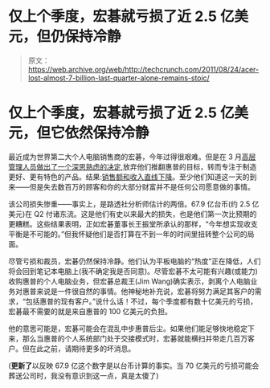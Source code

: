 # 仅上个季度，宏碁就亏损了近 2.5 亿美元，但仍保持冷静 

> 原文：<https://web.archive.org/web/http://techcrunch.com/2011/08/24/acer-lost-almost-7-billion-last-quarter-alone-remains-stoic/>

# 仅上个季度，宏碁就亏损了近 2.5 亿美元，但它依然保持冷静

最近成为世界第二大个人电脑销售商的宏碁，今年过得很艰难。但是在 3 月[高层管理人员做出了一个深思熟虑的决定](https://web.archive.org/web/20230203193821/https://techcrunch.com/2011/03/30/acer-acknowledges-its-strategy-needs-reassessment/),放弃他们推翻惠普的目标，转而专注于制造更好、更有特色的产品。结果:[销售额和收入直线下降](https://web.archive.org/web/20230203193821/http://www.reuters.com/article/2011/08/24/acer-idUSL4E7JO0HP20110824)。至少他们知道这一天的到来——但是失去数百万的顾客和你的大部分财富并不是任何公司愿意做的事情。

该公司损失惨重——事实上，是路透社分析师估计的两倍。67.9 亿台币(约 2.5 亿美元)在 Q2 付诸东流。这是他们有史以来最大的损失，也是他们第一次比预期的更糟糕。这些结果表明，正如宏碁董事长王振堂所承认的那样，“今年想实现收支平衡是不可能的。”但我怀疑他们是否打算在不到一年的时间里扭转整个公司的局面。

尽管亏损和裁员，宏碁仍然保持冷静。他们认为平板电脑的“热度”正在降低，人们将会回到笔记本电脑上(我不确定我是否同意)。尽管宏碁不太可能有兴趣(或能力)收购惠普的个人电脑业务，但宏碁总裁王(Jim Wang)确实表示，剥离个人电脑业务对惠普来说是一件很自然的事情。他神秘地补充说，宏碁将努力满足其客户的需求，“包括惠普的现有客户。”说什么话！不过，每个季度都有数十亿美元的亏损，宏碁最不需要的就是来自惠普的 100 亿美元的负担。

他的意思可能是，宏碁可能会在混乱中步惠普后尘。如果他们能足够快地稳定下来，那么当惠普的个人系统部门处于交接模式时，宏碁就能横扫并带走几百万客户。但在此之前，请期待更多的坏消息。

(**更新了**以反映 67.9 亿这个数字是以台币计算的事实。当 70 亿美元的亏损可能会葬送公司时，我没有意识到这一点，真是太傻了)
